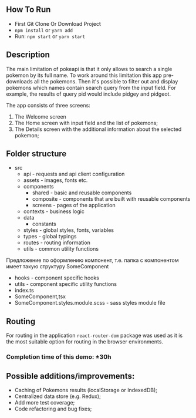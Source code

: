## How To Run

- First Git Clone Or Download Project
- `npm install` or `yarn add`
- Run: `npm start` or `yarn start`

## Description
The main limitation of pokeapi is that it only allows to search a single pokemon by its full name. 
To work around this limitation this app pre-downloads all the pokemons. Then it's possible to filter out and display pokemons which names contain search query from the input field. For example, the results of query pid would include pidgey and pidgeot.

The app consists of three screens:
1) The Welcome screen
2) The Home screen with input field and the list of pokemons;
3) The Details screen with the additional information about the selected pokemon;

## Folder structure
- src 
  - api - requests and api client configuration 
  - assets - images, fonts etc.
  - components 
    - shared - basic and reusable components 
    - composite - components that are built with reusable components
    - screens - pages of the application
  - contexts - business logic
  - data 
    - constants
  - styles - global styles, fonts, variables
  - types - global typings
  - routes - routing information
  - utils - common utility functions

Предложение по оформлению компонент, т.е. папка с компонентом имеет такую структуру
SomeComponent
- hooks - component specific hooks
- utils - component specific utility functions
- index.ts
- SomeComponent,tsx
- SomeComponent.styles.module.scss - sass styles module file

## Routing
For routing in the application `react-router-dom` package was used as it is the most suitable option for routing in the browser environments.

### Completion time of this demo: ±30h

## Possible additions/improvements:
* Caching of Pokemons results (localStorage or IndexedDB);
* Centralized data store (e.g. Redux);
* Add more test coverage;
* Code refactoring and bug fixes;
